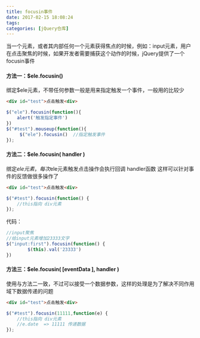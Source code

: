 ```yaml
---
title: focusin事件
date: 2017-02-15 18:08:24
tags:
categories: [jQuery仓库]
---
```

当一个元素，或者其内部任何一个元素获得焦点的时候，例如：input元素，用户在点击聚焦的时候，如果开发者需要捕获这个动作的时候，jQuery提供了一个focusin事件
<!--more-->
#### 方法一：$ele.focusin()
绑定$ele元素，不带任何参数一般是用来指定触发一个事件，一般用的比较少
```html
<div id="test">点击触发<div>
```
```js
$("ele").focusin(function(){
    alert('触发指定事件')
})
$("#test").mouseup(function(){
     $("ele").focusin()  //指定触发事件 
});
```
#### 方法二：$ele.focusin( handler )
绑定$ele元素，每次$ele元素触发点击操作会执行回调 handler函数
这样可以针对事件的反馈做很多操作了
```html
<div id="test">点击触发<div>
```
```js
$("#test").focusin(function() {
    //this指向 div元素
});
```
代码：
```js
//input聚焦
//给input元素增加23333文字
$("input:first").focusin(function() {
        $(this).val('23333')
})
```
#### 方法三：$ele.focusin( [eventData ], handler )
使用与方法二一致，不过可以接受一个数据参数，这样的处理是为了解决不同作用域下数据传递的问题
```html
<div id="test">点击触发<div>
```
```js
$("#test").focusin(11111,function(e) {
    //this指向 div元素
    //e.date  => 11111 传递数据
});
```